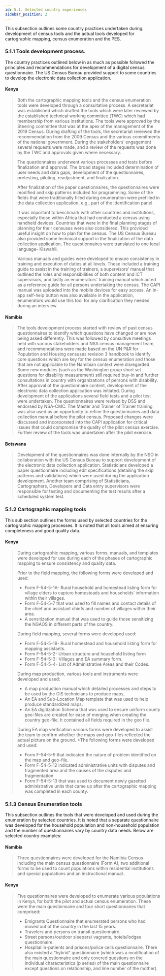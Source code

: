 ```yaml
---
id: 5.1. Selected country experiences
sidebar_position: 2
---
```



This subsection outlines some country practices undertaken during development of census tools and the actual tools developed for cartographic mapping, census enumeration and the PES.

### 5.1.1	Tools development process. 
The country practices outlined below in as much as possible followed the principles and recommendations for development of a digital census questionnaire. The US Census Bureau provided support to some countries to develop the electronic data collection application.

#### Kenya
>Both the cartographic mapping tools and the census enumeration tools were developed through a consultative process. A secretariat was established which drafted the tools which were later reviewed by the established technical working committee (TWC) which had membership from various institutions. The tools were approved by the Steering committee that was at the apex of the management of the 2019 Census. During drafting of the tools, the secretariat reviewed the recommendation from the 2009 Census and the various commitments of the national government. During the stakeholders’ engagement several requests were made, and a review of the requests was done by the TWC and approvals given where necessary.
>
>The questionnaires underwent various processes and tests before finalization and approval. The broad stages included determination of user needs and data gaps, development of the questionnaires, pretesting, piloting, readjustment, and finalization.
>
>After finalization of the paper questionnaires, the questionnaires were modified and skip patterns included for programming. Some of the fields that were traditionally filled during enumeration were prefilled in the data collection application, e.g., part of the identification panel.
>
>It was important to benchmark with other countries and institutions, especially those within Africa that had conducted a census using handheld devices. Countries that were in the final planning stages of planning for their censuses were also considered. This provided useful insight on how to plan for the census. The US Census Bureau also provided some technical support in the finalization of the data collection application. The questionnaires were translated to one local language- Kiswahili. 
>
>Various manuals and guides were developed to ensure consistency in training and execution of duties at all levels. These included a training guide to assist in the training of trainers, a supervisors’ manual that outlined the roles and responsibilities of both content and ICT supervisors, and lastly an enumerators’ training manual which acted as a reference guide for all persons undertaking the census.
The CAPI manual was uploaded into the mobile devices for easy access. An in-app self-help button was also available in the application, enumerators would use this tool for any clarification they needed during an interview.

#### Namibia
>The tools development process started with review of past census questionnaires to identify which questions have changed or are now being asked differently. This was followed by consultive meetings held with various stakeholders and NSA census management team, and recommendations were made based on the UN P&R for Population and Housing censuses revision 3 handbook to identify core questions which are key for the census enumeration and those that are not applicable to the Namibian context were disregarded. Some new modules (such as the Washington group short set questions for disability measurement) still required buy-in and further consultations in country with organizations of persons with disability.
>After approval of the questionnaire content, development of the electronic data collection application was initiated. During development of the applications several field tests and a pilot test were undertaken. The questionnaires were revised by DSS and endorsed by NSA-CMC. The Master and Trainer of Trainer training was also used as an opportunity to refine the questionnaires and data collection manual before the pilot census. Proposed changes were discussed and incorporated into the CAPI application for critical issues that could compromise the quality of the pilot census exercise. Further review of the tools was undertaken after the pilot exercise. 

#### Botswana
>Development of the questionnaires was done internally by the NSO in collaboration with the US Census Bureau to support development of the electronic data collection application. Statisticians developed a paper questionnaire including edit specifications (detailing the skip patterns and validations) which were used during the application development. Another team comprising of Statisticians, Cartographers, Developers and Data entry supervisors were responsible for testing and documenting the test results after a scheduled system test.

### 5.1.2 Cartographic mapping tools 
This sub section outlines the forms used by selected countries for the cartographic mapping processes. It is noted that all tools aimed at ensuring completeness  and good quality data.

#### Kenya
>During cartographic mapping, various forms, manuals, and templates were developed for use during each of the phases of cartographic mapping to ensure consistency and quality data.
>
>Prior to the field mapping, the following forms were developed and used: 
>-	Form F-54-5-1A- Rural household and homestead listing form for village elders to capture homesteads and households’ information within their villages.
>-	Form F-54-5-7 that was used to fill names and contact details of the chief and assistant chiefs and number of villages within their area. 
>-	A sensitization manual that was used to guide those sensitizing the NGAOS in different parts of the country.  
>
>During field mapping, several forms were developed used:
>-	Form F-54-5-1B- Rural homestead and household listing form for mapping assistants.
>-	Form F-54-5-2- Urban structure and household listing form 
>-	Form F-54-5-3- Villages and EA summary form.
>-	Form F-54-5-4- List of Administrative Areas and their Codes. 
>
>During map production, various tools and instruments were developed and used: 
>-	A map production manual which detailed processes and steps to be used by the GIS technicians to produce maps, 
>-	An EA and Sub-Location Map template that was used to help produce standardized maps.
>-	An EA digitization Schema that was used to ensure uniform county geo-files are created for ease of merging when creating the country geo-file. It contained all fields required in the geo file. 
>
>During EA map verification various forms were developed to assist the team to confirm whether the maps and geo-files reflected the actual picture on the ground. >The following forms were developed and used:
>-	Form F-54-5-9 that indicated the nature of problem identified on the map and geo-file.
>-	Form F-54-5-12 indicated administrative units with disputes and fragmented area and the causes of the disputes and fragmentation.
>-	Form F-54-5-13 that was used to document newly gazetted  administrative units that came up after the cartographic mapping was completed in each county.

### 5.1.3 Census Enumeration tools
This subsection outlines the tools that were developed and used during the enumeration by selected countries. It is noted that a separate questionnaire was developed for the household population and non-household population and the number of questionnaires vary by country data needs. Below are selected country examples:

#### Namibia
>Three questionnaires were developed for the Namibia Census including the main census questionnaire (Form A), two additional forms to be used to count populations within residential institutions and special populations and an instructional manual .

#### Kenya
>Five questionnaires were developed to enumerate various populations in Kenya, for both the pilot and actual census enumeration. These were the main questionnaire and four short questionnaires that comprised:
>- Emigrants Questionnaire that enumerated persons who had moved out of the country in the last 15 years. 
>- Travelers and persons on transit questionnaire. 
>- Street persons/outdoor sleepers/ vagrants, hotels/lodges questionnaire.
>- Hospital in-patients and prisons/police cells questionnaire.
>There also existed a “hybrid” questionnaire (which was a modification of the main questionnaire and only covered questions on the individual characteristics (p series) of the main questionnaire except questions on relationship, and line number of the mother).
